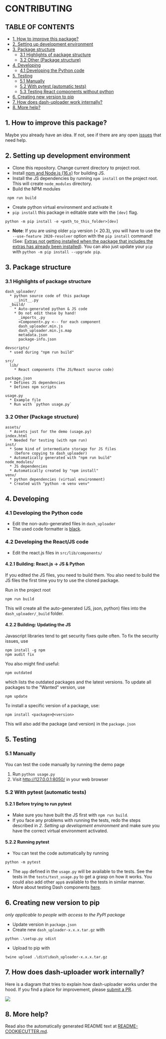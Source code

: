 # CONTRIBUTING

## TABLE OF CONTENTS
- [1. How to improve this package?](#1-how-to-improve-this-package)
- [2. Setting up development environment](#2-setting-up-development-environment)
- [3. Package structure](#3-package-structure)
  - [3.1 Highlights of package structure](#31-highlights-of-package-structure)
  - [3.2 Other (Package structure)](#32-other-package-structure)
- [4. Developing](#4-developing)
  - [4.1 Developing the Python code](#41-developing-the-python-code)
- [5. Testing](#5-testing)
  - [5.1 Manually](#51-manually)
  - [5.2 With pytest (automatic tests)](#52-with-pytest-automatic-tests)
  - [5.3  Testing React components without python](#53--testing-react-components-without-python)
- [6. Creating new version to pip](#6-creating-new-version-to-pip)
- [7.  How does dash-uploader work internally?](#7--how-does-dash-uploader-work-internally)
- [8.  More help?](#8--more-help)
## 1. How to improve this package?

Maybe you already have an idea. If not, see if there are any open [issues](https://github.com/fohrloop/dash-uploader/issues) that need help. 
## 2. Setting up development environment
- Clone this repository. Change current directory to project root.
- Install [npm and Node.js (16.x)](https://nodejs.org) for building JS.
- Install the JS dependencies by running `npm install` on the project root. This will create `node_modules` directory.
- Build the NPM modules
```
 npm run build
```
- Create python virtual environment and activate it
- `pip install` this package in editable state with the `[dev]` flag.
```
python -m pip install -e <path_to_this_folder>[dev]
```
- **Note**: If you are using older `pip` version (< 20.3), you will have to use the `--use-feature 2020-resolver` option with the `pip install` command! (See: [Extras not getting installed when the package that includes the extras has already been installed](https://github.com/pypa/pip/issues/4957)). You can also just update your `pip` with `python -m pip install --upgrade pip`.  

## 3. Package structure

### 3.1 Highlights of package structure
```
dash_uploader/
  * python source code of this package
    __init__.py
  _build/
    * Auto-generated python & JS code
    * Do not edit these by hand!
      _imports_.py
      <Component>.py <-- for each component
      dash_uploader.min.js
      dash_uploader.min.js.map
      metadata.json
      package-info.json
    
devscripts/
  * used during "npm run build"
  
src/
  lib/
    * React components (The JS/React source code)

package.json
  * Defines JS dependencies
  * Defines npm scripts

usage.py
  * Example file
  * Run with `python usage.py`
```
### 3.2 Other (Package structure)
```
assets/
  * Assets just for the demo (usage.py)
index.html
  * Needed for testing (with npm run)
inst/
  * Some kind of intermediate storage for JS files 
    (before copying to dash_uploader)
  * Automatically generated with "npm run build"
node_modules/
  * JS dependencies
  * Automatically created by "npm install"
venv/
  * python dependencies (virtual environment)
  * Created with "python -m venv venv"
```
## 4. Developing

### 4.1 Developing the Python code

- Edit the non-auto-generated files in `dash_uploader` 
- The used code formatter is [black](https://github.com/psf/black).
### 4.2 Developing the React/JS code
- Edit the react.js files in `src/lib/components/`<br>


#### 4.2.1  Building: React.js -> JS & Python
If you edited the JS files, you need to build them. You also need to build the JS files the first time you try to use the cloned package. 

Run in the project root
```
npm run build
```
This will create all the auto-generated (JS, json, python) files into the `dash_uploader/_build` folder.
#### 4.2.2 Building: Updating the JS

Javascript libraries tend to get security fixes quite often. To fix the security issues, use 

```
npm install -g npm
npm audit fix
```

You also might find useful:

```
npm outdated
```

which lists the outdated packages and the latest versions. To update all packages to the "Wanted" version, use

```
npm update
```

To install a specific version of a package, use:

```
npm install <package>@<version>
```

This will also add the package (and version) in the `package.json`
## 5. Testing

### 5.1 Manually

You can test the code manually by running the demo page
1. Run `python usage.py`
2. Visit http://127.0.0.1:8050/ in your web browser

### 5.2 With pytest (automatic tests)

#### 5.2.1 Before trying to run pytest


- Make sure you have built the JS first with `npm run build`. 
- If you face any problems with running the tests, redo the steps described in *2. Setting up development environment* and make sure you have the correct virtual environment activated. 

#### 5.2.2 Running pytest
- You can test the code automatically by running 

```
python -m pytest
```

- The `app`  defined in the `usage.py` will be available to the tests. See the tests in the `tests/test_usage.py` to get a grasp on how it works. You could also add other `app`s available to the tests in similar manner.
- More about testing Dash components [here](https://dash.plotly.com/testing).


## 6. Creating new version to pip

*only applicable to people with access to the PyPI package*
- Update version in `package.json`
- Create new `dash_uploader-x.x.x.tar.gz` with 
```
python .\setup.py sdist
```
- Upload to pip with
```
twine upload .\dist\dash_uploader-x.x.x.tar.gz
```
## 7.  How does dash-uploader work internally?

Here is a diagram that tries to explain how dash-uploader works under the hood. If you find a place for improvement, please [submit a PR](https://github.com/fohrloop/dash-uploader/issues).


[![](how-dash-uploader-works.svg)](https://raw.githubusercontent.com/fohrloop/dash-uploader/master/docs/how-dash-uploader-works.svg)

## 8.  More help?
Read also the automatically generated README text at [README-COOKIECUTTER.md](README-COOKIECUTTER.md).